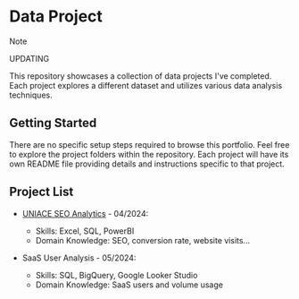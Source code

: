 # Data Project

> [!NOTE]
> UPDATING

This repository showcases a collection of data projects I've completed. Each project explores a different dataset and utilizes various data analysis techniques.

## Getting Started

There are no specific setup steps required to browse this portfolio. Feel free to explore the project folders within the repository. Each project will have its own README file providing details and instructions specific to that project.

## Project List

- [UNIACE SEO Analytics](https://github.com/thale154/DataProject/tree/main/UNIACE%20SEO%20Analytics) - 04/2024:
  - Skills: Excel, SQL, PowerBI
  - Domain Knowledge: SEO, conversion rate, website visits...

- SaaS User Analysis - 05/2024:
  - Skills: SQL, BigQuery, Google Looker Studio
  - Domain Knowledge: SaaS users and volume usage
